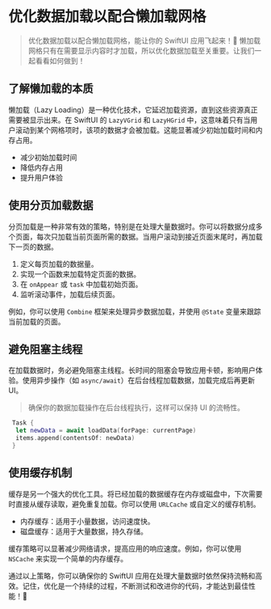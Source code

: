 ﻿# 优化数据加载以配合懒加载网格
> 优化数据加载以配合懒加载网格，能让你的 SwiftUI 应用飞起来！🚀 懒加载网格只有在需要显示内容时才加载，所以优化数据加载至关重要。让我们一起看看如何做到！

## 了解懒加载的本质

懒加载（Lazy Loading）是一种优化技术，它延迟加载资源，直到这些资源真正需要被显示出来。在 SwiftUI 的 `LazyVGrid` 和 `LazyHGrid` 中，这意味着只有当用户滚动到某个网格项时，该项的数据才会被加载。这能显著减少初始加载时间和内存占用。

*   减少初始加载时间
*   降低内存占用
*   提升用户体验

## 使用分页加载数据

分页加载是一种非常有效的策略，特别是在处理大量数据时。你可以将数据分成多个页面，每次只加载当前页面所需的数据。当用户滚动到接近页面末尾时，再加载下一页的数据。

1.  定义每页加载的数据量。
2.  实现一个函数来加载特定页面的数据。
3.  在 `onAppear` 或 `task` 中加载初始页面。
4.  监听滚动事件，加载后续页面。

例如，你可以使用 `Combine` 框架来处理异步数据加载，并使用 `@State` 变量来跟踪当前加载的页面。

## 避免阻塞主线程

在加载数据时，务必避免阻塞主线程。长时间的阻塞会导致应用卡顿，影响用户体验。使用异步操作（如 `async/await`）在后台线程加载数据，加载完成后再更新 UI。

> 确保你的数据加载操作在后台线程执行，这样可以保持 UI 的流畅性。

```swift
 Task {
  let newData = await loadData(forPage: currentPage)
  items.append(contentsOf: newData)
 }
```

## 使用缓存机制

缓存是另一个强大的优化工具。将已经加载的数据缓存在内存或磁盘中，下次需要时直接从缓存读取，避免重复加载。你可以使用 `URLCache` 或自定义的缓存机制。

*   内存缓存：适用于小量数据，访问速度快。
*   磁盘缓存：适用于大量数据，持久存储。

缓存策略可以显著减少网络请求，提高应用的响应速度。例如，你可以使用 `NSCache` 来实现一个简单的内存缓存。

通过以上策略，你可以确保你的 SwiftUI 应用在处理大量数据时依然保持流畅和高效。记住，优化是一个持续的过程，不断测试和改进你的代码，才能达到最佳性能！🎉


